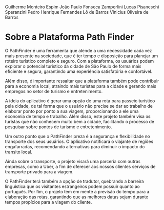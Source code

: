 #

Guilherme Monteiro Espim
João Paulo Fonseca Zamperlini
Lucas Pisaneschi Speranzini
Pedro Henrique Fernandes Lô de Barros
Vinicius Oliveira de Barros


# Sobre a Plataforma Path Finder

O PathFinder é uma ferramenta que atende a uma necessidade cada vez mais presente na sociedade, que é ter tempo e disposição para planejar um roteiro turístico completo e seguro. 
Com a plataforma, os usuários podem explorar o potencial turístico da cidade de São Paulo de forma mais eficiente e segura, garantindo uma experiência satisfatória e confortável.

Além disso, é importante ressaltar que a plataforma também pode contribuir para a economia local, atraindo mais turistas para a cidade e gerando mais empregos no setor de turismo e entretenimento.

A ideia do aplicativo é gerar uma opção de uma rota para passeio turístico pela cidade, de tal forma que o usuário não precise se dar ao trabalho de elaborar ponto por ponto a sua viagem, proporcionando
 a ele uma economia de tempo e trabalho. Além disso, este projeto também visa os turístas que não conhecem muito bem a cidade, facilitando o processo de pesquisar sobre pontos de turismo e entretenimento.

Um outro ponto que o PathFinder preza é a segurança e flexibilidade no transporte dos seus usuários. O aplicativo notificará o viajante de regiões engafarradas, recomendando alternativas para diminuir o impacto do transito local.

Ainda sobre o transporte, o projeto visará uma parceria com outras empresas, como a Uber, a fim de oferecer aos nossos clientes serviços de transporte privado para a viagem.

O PathFinder terá também a opção de tradutor, quebrando a barreira linguística que os visitantes estrangeiros podem possuir quanto ao português. Por fim, o projeto tem em mente a previsão do tempo para a elaboração das rotas,
 garantindo que as melhores datas sejam durante tempos propícios para a viagem do cliente. 
